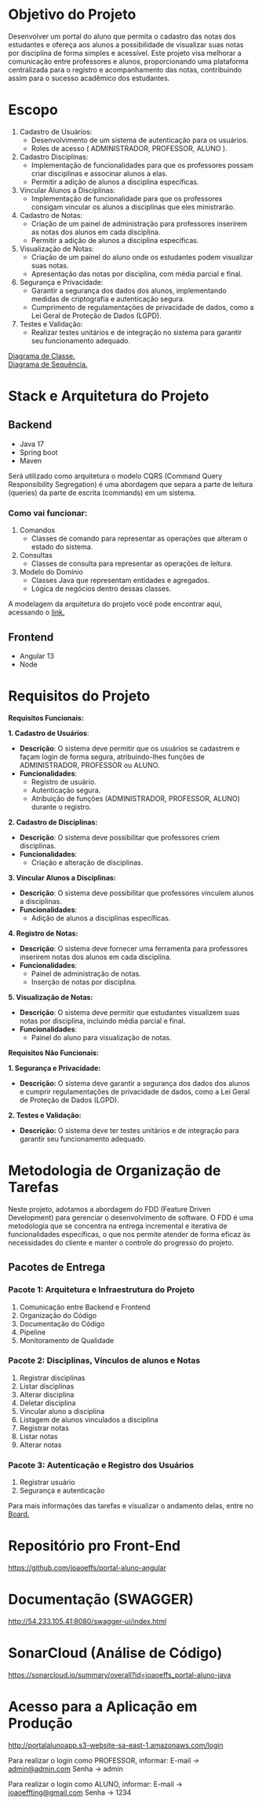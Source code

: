 # Objetivo do Projeto
Desenvolver um portal do aluno que permita o cadastro das notas dos estudantes e ofereça aos alunos a possibilidade de visualizar suas notas por disciplina de forma simples e acessível. Este projeto visa melhorar a comunicação entre professores e alunos, proporcionando uma plataforma centralizada para o registro e acompanhamento das notas, contribuindo assim para o sucesso acadêmico dos estudantes.

# Escopo
1. Cadastro de Usuários:
   * Desenvolvimento de um sistema de autenticação para os usuários.
   * Roles de acesso ( ADMINISTRADOR, PROFESSOR, ALUNO ).
2. Cadastro Disciplinas:
   * Implementação de funcionalidades para que os professores possam criar disciplinas e associnar alunos a elas.
   * Permitir a adição de alunos a disciplina específicas.
3. Vincular Alunos a Disciplinas:
   * Implementação de funcionalidade para que os professores consigam vincular os alunos a disciplinas que eles ministrarão.
4. Cadastro de Notas:
   * Criação de um painel de administração para professores inserirem as notas dos alunos em cada disciplina.
   * Permitir a adição de alunos a disciplina específicas.
5. Visualização de Notas:
   * Criação de um painel do aluno onde os estudantes podem visualizar suas notas.
   * Apresentação das notas por disciplina, com média parcial e final.
6. Segurança e Privacidade:
   * Garantir a segurança dos dados dos alunos, implementando medidas de criptografia e autenticação segura.
   * Cumprimento de regulamentações de privacidade de dados, como a Lei Geral de Proteção de Dados (LGPD).
7. Testes e Validação:
   * Realizar testes unitários e de integração no sistema para garantir seu funcionamento adequado.

[Diagrama de Classe.](https://github.com/joaoeffs/portal-aluno-java/blob/main/docs/diagrama-de-classe/V1.diagrama-de-classe.png)
</br>
[Diagrama de Sequência.](https://github.com/joaoeffs/portal-aluno-java/tree/main/docs/diagrama-de-sequencia)
     
# Stack e Arquitetura do Projeto
## Backend
  * Java 17
  * Spring boot
  * Maven

Será utilizado como arquitetura o modelo CQRS (Command Query Responsibility Segregation) é uma abordagem que separa a parte de leitura (queries) da parte de escrita (commands) em um sistema.
### Como vai funcionar:
  1. Comandos
     * Classes de comando para representar as operações que alteram o estado do sistema.
  2. Consultas
     * Classes de consulta para representar as operações de leitura.
  3. Modelo do Domínio
     * Classes Java que representam entidades e agregados.
     * Lógica de negócios dentro dessas classes.

A modelagem da arquitetura do projeto você pode encontrar aqui, acessando o [link.](https://github.com/joaoeffs/portal-aluno-java/blob/main/docs/arquitetura/V1.arquitetura-CQRS.png)

## Frontend
  * Angular 13
  * Node

# Requisitos do Projeto
**Requisitos Funcionais:**

**1. Cadastro de Usuários**:
   * **Descrição**: O sistema deve permitir que os usuários se cadastrem e façam login de forma segura, atribuindo-lhes funções de ADMINISTRADOR, PROFESSOR ou ALUNO.
   * **Funcionalidades**:
     * Registro de usuário.
     * Autenticação segura.
     * Atribuição de funções (ADMINISTRADOR, PROFESSOR, ALUNO) durante o registro.
       
**2. Cadastro de Disciplinas:**
   * **Descrição**: O sistema deve possibilitar que professores criem disciplinas.
   * **Funcionalidades**:
     * Criação e alteração de disciplinas.
       
**3. Vincular Alunos a Disciplinas:**
   * **Descrição**: O sistema deve possibilitar que professores vinculem alunos a disciplinas.
   * **Funcionalidades**:
     * Adição de alunos a disciplinas específicas.
       
**4. Registro de Notas:**
   * **Descrição**: O sistema deve fornecer uma ferramenta para professores inserirem notas dos alunos em cada disciplina.
   * **Funcionalidades**:
     * Painel de administração de notas.
     * Inserção de notas por disciplina.
       
**5. Visualização de Notas:**
   * **Descrição**: O sistema deve permitir que estudantes visualizem suas notas por disciplina, incluindo média parcial e final.
   * **Funcionalidades**:
     * Painel do aluno para visualização de notas.
   
**Requisitos Não Funcionais:**

**1. Segurança e Privacidade:**
   * **Descrição:** O sistema deve garantir a segurança dos dados dos alunos e cumprir regulamentações de privacidade de dados, como a Lei Geral de Proteção de Dados (LGPD).
     
**2. Testes e Validação:**
   * **Descrição:** O sistema deve ter testes unitários e de integração para garantir seu funcionamento adequado.

# Metodologia de Organização de Tarefas
Neste projeto, adotamos a abordagem do FDD (Feature Driven Development) para gerenciar o desenvolvimento de software. O FDD é uma metodologia que se concentra na entrega incremental e iterativa de funcionalidades específicas, o que nos permite atender de forma eficaz às necessidades do cliente e manter o controle do progresso do projeto.

## Pacotes de Entrega
### Pacote 1: Arquitetura e Infraestrutura do Projeto
  1. Comunicação entre Backend e Frontend
  2. Organização do Código
  3. Documentação do Código
  4. Pipeline
  5. Monitoramento de Qualidade

### Pacote 2: Disciplinas, Vínculos de alunos e Notas
  1. Registrar disciplinas
  2. Listar disciplinas
  3. Alterar disciplina
  4. Deletar disciplina
  5. Vincular aluno a disciplina
  6. Listagem de alunos vinculados a disciplina
  7. Registrar notas
  8. Listar notas
  9. Alterar notas
      
### Pacote 3: Autenticação e Registro dos Usuários
  1. Registrar usuário
  2. Segurança e autenticação

Para mais informações das tarefas e visualizar o andamento delas, entre no [Board.](https://joao-effting.atlassian.net/jira/software/projects/PA/boards/1)

# Repositório pro Front-End
https://github.com/joaoeffs/portal-aluno-angular

# Documentação (SWAGGER)
http://54.233.105.41:8080/swagger-ui/index.html

# SonarCloud (Análise de Código)
https://sonarcloud.io/summary/overall?id=joaoeffs_portal-aluno-java

# Acesso para a Aplicação em Produção
http://portalalunoapp.s3-website-sa-east-1.amazonaws.com/login

Para realizar o login como PROFESSOR, informar:
E-mail -> admin@admin.com
Senha  -> admin

Para realizar o login como ALUNO, informar:
E-mail -> joaoeffting@gmail.com
Senha  -> 1234
